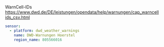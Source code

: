 




WarnCell-IDs
https://www.dwd.de/DE/leistungen/opendata/help/warnungen/cap_warncellids_csv.html

```yaml
sensor:
  - platform: dwd_weather_warnings
    name: DWD-Warnungen Hoerstel
    region_name: 805566016
```
